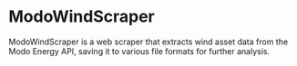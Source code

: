 # ModoWindScraper
ModoWindScraper is a web scraper that extracts wind asset data from the Modo Energy API, saving it to various file formats for further analysis.
